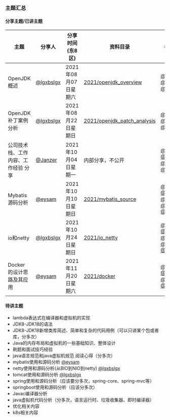 ### 主题汇总

#### 分享主题/已讲主题

|主题|分享人|分享时间(东8区)|资料目录|参与人员汇总|
|----|----|----|----|----|
|OpenJDK概述|[@lgxbslgx](https://github.com/lgxbslgx)|2021年08月07日星期六|[2021/openjdk_overview](https://github.com/jnudeveloper/sharing/tree/master/2021/openjdk_overview)|[@eysam](https://github.com/eysam) [@lgxbslgx](https://github.com/lgxbslgx) [@skywhat](https://github.com/skywhat)|
|OpenJDK补丁案例分析|[@lgxbslgx](https://github.com/lgxbslgx)|2021年08月22日星期日|[2021/openjdk_patch_analysis](https://github.com/jnudeveloper/sharing/tree/master/2021/openjdk_patch_analysis)|[@eysam](https://github.com/eysam) [@lgxbslgx](https://github.com/lgxbslgx) [@skywhat](https://github.com/skywhat)|
|公司技术栈、工作内容、工作经验 分享|[@Janzer](https://github.com/Janzer)|2021年10月04日星期一|内部分享，不公开|[@eysam](https://github.com/eysam) [@Janzer](https://github.com/Janzer) [@lgxbslgx](https://github.com/lgxbslgx) [@skywhat](https://github.com/skywhat)|
|Mybatis源码分析|[@eysam](https://github.com/eysam)|2021年10月10日星期日|[2021/mybatis_source](https://github.com/jnudeveloper/sharing/tree/master/2021/mybatis_source)|[@eysam](https://github.com/eysam) [@Janzer](https://github.com/Janzer) [@lgxbslgx](https://github.com/lgxbslgx) [@skywhat](https://github.com/skywhat) [@WhenICoding](https://github.com/WhenICoding)|
|io和netty|[@lgxbslgx](https://github.com/lgxbslgx)|2021年10月24日星期日|[2021/io_netty](https://github.com/jnudeveloper/sharing/tree/master/2021/io_netty)|[@eysam](https://github.com/eysam) [@Janzer](https://github.com/Janzer) [@lgxbslgx](https://github.com/lgxbslgx) [@skywhat](https://github.com/skywhat) [@WhenICoding](https://github.com/WhenICoding)|
|Docker 的设计思路及其应用|[@eysam](https://github.com/eysam)|2021年11月20日星期六|[2021/docker](https://github.com/jnudeveloper/sharing/tree/master/2021/docker)|[@eysam](https://github.com/eysam) [@Janzer](https://github.com/Janzer) [@lgxbslgx](https://github.com/lgxbslgx)  [@WhenICoding](https://github.com/WhenICoding)|


#### 待讲主题
- lambda表达式在编译器和虚拟机的实现
- JDK8-JDK18的语法
- JDK8-JDK18新增类库简述、简单和复杂的代码用例（可以只讲某个包或者库，分多次）
- Java的内存布局和虚拟机的一些基础知识、整体设计
- 刷题和面试技巧经验
- java语言规范和java虚拟机规范 阅读心得（分多次）
- mybatis使用和源码分析 [@eysam](https://github.com/eysam)
- netty使用和源码分析(从BIO到NIO到netty) [@lgxbslgx](https://github.com/lgxbslgx)
- tomcat使用和源码分析 [@lgxbslgx](https://github.com/lgxbslgx)
- spring使用和源码分析（应该要分多次，spring-core、spring-mvc等）
- springboot使用和源码分析（应该分多次）
- Javac编译器分析
- java虚拟机代码分析（分多次，语言运行时、垃圾收集器、即时编译器）
- 优化相关内容
- k8s相关内容
